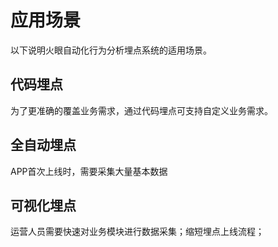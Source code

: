 # 应用场景

以下说明火眼自动化行为分析埋点系统的适用场景。

## 代码埋点

为了更准确的覆盖业务需求，通过代码埋点可支持自定义业务需求。

## 全自动埋点

APP首次上线时，需要采集大量基本数据

## 可视化埋点

运营人员需要快速对业务模块进行数据采集；缩短埋点上线流程；
